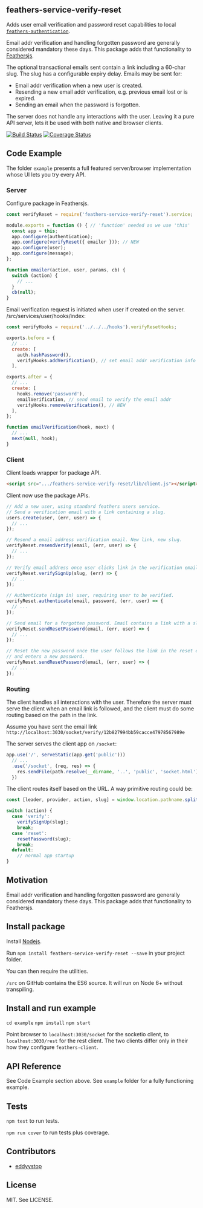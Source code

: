 ## feathers-service-verify-reset
Adds user email verification and password reset capabilities to local
[`feathers-authentication`](http://docs.feathersjs.com/authentication/local.html).

Email addr verification and handling forgotten password are generally considered mandatory
these days. This package adds that functionality to [Feathersjs](http://docs.feathersjs.com/).

The optional transactional emails sent contain a link including a 60-char slug.
The slug has a configurable expiry delay. Emails may be sent for:

- Email addr verification when a new user is created.
- Resending a new email addr verification, e.g. previous email lost or is expired.
- Sending an email when the password is forgotten.

The server does not handle any interactions with the user.
Leaving it a pure API server, lets it be used with both native and browser clients.

[![Build Status](https://travis-ci.org/eddyystop/feathers-service-verify-reset.svg?branch=master)](https://travis-ci.org/eddyystop/feathers-service-verify-reset)
[![Coverage Status](https://coveralls.io/repos/github/eddyystop/feathers-service-verify-reset/badge.svg?branch=master)](https://coveralls.io/github/eddyystop/feathers-service-verify-reset?branch=master)

## Code Example

The folder `example` presents a full featured server/browser implementation
whose UI lets you try every API.  

### Server

Configure package in Feathersjs.

```javascript
const verifyReset = require('feathers-service-verify-reset').service;

module.exports = function () { // 'function' needed as we use 'this'
  const app = this;
  app.configure(authentication);
  app.configure(verifyReset({ emailer })); // NEW
  app.configure(user);
  app.configure(message);
};

function emailer(action, user, params, cb) {
  switch (action) {
    // ...
  }
  cb(null);
}
```

Email verification request is initiated when user if created on the server.
/src/services/user/hooks/index:

```javascript
const verifyHooks = require('../../../hooks').verifyResetHooks;

exports.before = {
  // ...
  create: [
    auth.hashPassword(),
    verifyHooks.addVerification(), // set email addr verification info // NEW
  ],

exports.after = {
  // ...
  create: [
    hooks.remove('password'),
    emailVerification, // send email to verify the email addr
    verifyHooks.removeVerification(), // NEW
  ],
};

function emailVerification(hook, next) {
  // ...
  next(null, hook);
}
```
### Client

Client loads wrapper for package API.

```html
<script src=".../feathers-service-verify-reset/lib/client.js"></script>
```

Client now use the package APIs.

```javascript
// Add a new user, using standard feathers users service.
// Send a verification email with a link containing a slug.
users.create(user, (err, user) => {
  // ...
});

// Resend a email address verification email. New link, new slug.
verifyReset.resendVerify(email, (err, user) => {
  // ...
});

// Verify email address once user clicks link in the verification email.
verifyReset.verifySignUp(slug, (err) => {
  // ..
});

// Authenticate (sign in) user, requiring user to be verified.
verifyReset.authenticate(email, password, (err, user) => {
  // ...
});

// Send email for a forgotten password. Email contains a link with a slug.
verifyReset.sendResetPassword(email, (err, user) => {
  // ...
});

// Reset the new password once the user follows the link in the reset email
// and enters a new password.
verifyReset.sendResetPassword(email, (err, user) => {
  // ...
});
```

### Routing

The client handles all interactions with the user.
Therefore the server must serve the client when an email link is followed,
and the client must do some routing based on the path in the link.

Assume you have sent the email link
`http://localhost:3030/socket/verify/12b827994bb59cacce47978567989e`

The server serves the client app on `/socket`:

```javascript
app.use('/', serveStatic(app.get('public')))
  // ...
  .use('/socket', (req, res) => {
    res.sendFile(path.resolve(__dirname, '..', 'public', 'socket.html'));
  })
```

The client routes itself based on the URL. A way primitive routing could be:

```javascript
const [leader, provider, action, slug] = window.location.pathname.split('/');

switch (action) {
  case 'verify':
    verifySignUp(slug);
    break;
  case 'reset':
    resetPassword(slug);
    break;
  default:
    // normal app startup
}
```

## Motivation

Email addr verification and handling forgotten password are generally considered mandatory
these days. This package adds that functionality to Feathersjs.

## Install package

Install [Nodejs](https://nodejs.org/en/).

Run `npm install feathers-service-verify-reset --save` in your project folder.

You can then require the utilities.

`/src` on GitHub contains the ES6 source.
It will run on Node 6+ without transpiling.


## Install and run example

`cd example`
`npm install`
`npm start`

Point browser to `localhost:3030/socket` for the socketio client,
to `localhost:3030/rest` for the rest client.
The two clients differ only in their how they configure `feathers-client`.

## API Reference

See Code Example section above.
See `example` folder for a fully functioning example.

## Tests

`npm test` to run tests.

`npm run cover` to run tests plus coverage.

## Contributors

- [eddyystop](https://github.com/eddyystop)

## License

MIT. See LICENSE.